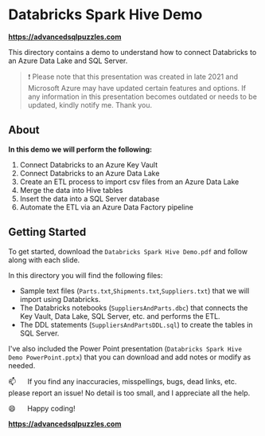 # Databricks Spark Hive Demo

**https://advancedsqlpuzzles.com**

This directory contains a demo to understand how to connect Databricks to an Azure Data Lake and SQL Server.

>:exclamation: Please note that this presentation was created in late 2021 and Microsoft Azure may have updated certain features and options. If any information in this presentation becomes outdated or needs to be updated, kindly notify me. Thank you.

## About

**In this demo we will perform the following:**
1.  Connect Databricks to an Azure Key Vault
2.  Connect Databricks to an Azure Data Lake
3.  Create an ETL process to import csv files from an Azure Data Lake
4.  Merge the data into Hive tables
5.  Insert the data into a SQL Server database
6.  Automate the ETL via an Azure Data Factory pipeline

## Getting Started

To get started, download the `Databricks Spark Hive Demo.pdf` and follow along with each slide.

In this directory you will find the following files:

*  Sample text files (`Parts.txt`,`Shipments.txt`,`Suppliers.txt`) that we will import using Databricks.
*  The Databricks notebooks (`SuppliersAndParts.dbc`) that connects the Key Vault, Data Lake, SQL Server, etc. and performs the ETL.
*  The DDL statements (`SuppliersAndPartsDDL.sql`) to create the tables in SQL Server.

I've also included the Power Point presentation (`Databricks Spark Hive Demo PowerPoint.pptx`) that you can download and add notes or modify as needed.

:mailbox:&nbsp;&nbsp;&nbsp;&nbsp;&nbsp;&nbsp;If you find any inaccuracies, misspellings, bugs, dead links, etc. please report an issue!  No detail is too small, and I appreciate all the help.

:smile:&nbsp;&nbsp;&nbsp;&nbsp;&nbsp;&nbsp;Happy coding!

**https://advancedsqlpuzzles.com**  


